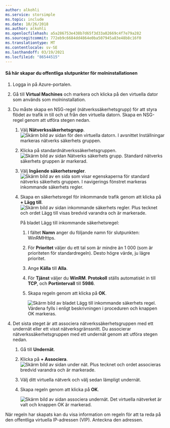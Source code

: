 ```yaml
---
author: alkohli
ms.service: storsimple
ms.topic: include
ms.date: 10/26/2018
ms.author: alkohli
ms.openlocfilehash: a5a286753e438b7d65f3d33a82669c4f7e79a282
ms.sourcegitcommit: 772eb9c6684dd4864e0ba507945a83e48b8c16f0
ms.translationtype: MT
ms.contentlocale: sv-SE
ms.lasthandoff: 03/19/2021
ms.locfileid: "86544515"
---
```

#### <a name="to-create-public-endpoints-on-the-cloud-appliance"></a>Så här skapar du offentliga slutpunkter för molninstallationen

1. Logga in på Azure-portalen.
2. Gå till **Virtual Machines** och markera och klicka på den virtuella dator som används som molninstallation.
    
3. Du måste skapa en NSG-regel (nätverkssäkerhetsgrupp) för att styra flödet av trafik in till och ut från den virtuella datorn. Skapa en NSG-regel genom att utföra stegen nedan.
    1. Välj **Nätverkssäkerhetsgrupp**.
        ![Skärm bild av sidan för den virtuella datorn. I avsnittet Inställningar markeras nätverks säkerhets gruppen.](./media/storsimple-8000-create-public-endpoints-cloud-appliance/sca-create-public-endpt1.png)

    2. Klicka på standardnätverkssäkerhetsgruppen.
        ![Skärm bild av sidan Nätverks säkerhets grupp. Standard nätverks säkerhets gruppen är markerad.](./media/storsimple-8000-create-public-endpoints-cloud-appliance/sca-create-public-endpt2.png)

    3. Välj **Ingående säkerhetsregler**.
        ![Skärm bild av en sida som visar egenskaperna för standard nätverks säkerhets gruppen. I navigerings fönstret markeras inkommande säkerhets regler.](./media/storsimple-8000-create-public-endpoints-cloud-appliance/sca-create-public-endpt3.png)

    4. Skapa en säkerhetsregel för inkommande trafik genom att klicka på **+ Lägg till**.
        ![Skärm bild av sidan inkommande säkerhets regler. Plus tecknet och ordet Lägg till visas bredvid varandra och är markerade.](./media/storsimple-8000-create-public-endpoints-cloud-appliance/sca-create-public-endpt4.png)

        På bladet Lägg till inkommande säkerhetsregel:

        1. I fältet **Namn** anger du följande namn för slutpunkten: WinRMHttps.
        
        2. För **Prioritet** väljer du ett tal som är mindre än 1 000 (som är prioriteten för standardregeln). Desto högre värde, ju lägre prioritet.

        3. Ange **Källa** till **Alla**.

        4. För **Tjänst** väljer du **WinRM**. **Protokoll** ställs automatiskt in till **TCP**, och **Portintervall** till **5986**.

        5. Skapa regeln genom att klicka på **OK**.

            ![Skärm bild av bladet Lägg till inkommande säkerhets regel. Värdena fylls i enligt beskrivningen i proceduren och knappen OK markeras.](./media/storsimple-8000-create-public-endpoints-cloud-appliance/sca-create-public-endpt5.png)

4. Det sista steget är att associera nätverkssäkerhetsgruppen med ett undernät eller ett visst nätverksgränssnitt. Du associerar nätverkssäkerhetsgruppen med ett undernät genom att utföra stegen nedan.
    1. Gå till **Undernät**.
    2. Klicka på **+ Associera**.
        ![Skärm bild av sidan under nät. Plus tecknet och ordet associeras bredvid varandra och är markerade.](./media/storsimple-8000-create-public-endpoints-cloud-appliance/sca-create-public-endpt7.png)

    3. Välj ditt virtuella nätverk och välj sedan lämpligt undernät.
    4. Skapa regeln genom att klicka på **OK**.

        ![Skärm bild av sidan associera undernät. Det virtuella nätverket är valt och knappen OK är markerad.](./media/storsimple-8000-create-public-endpoints-cloud-appliance/sca-create-public-endpt11.png)

När regeln har skapats kan du visa information om regeln för att ta reda på den offentliga virtuella IP-adressen (VIP). Anteckna den adressen.


